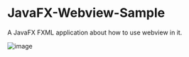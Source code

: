 # JavaFX-Webview-Sample
A JavaFX FXML application about how to use webview in it.

![image](http://7xrgqs.com1.z0.glb.clouddn.com/javafx-webview-sample.png)